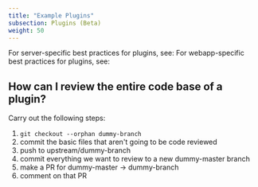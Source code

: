 ```yaml
---
title: "Example Plugins"
subsection: Plugins (Beta)
weight: 50
---
```


For server-specific best practices for plugins, see:
For webapp-specific best practices for plugins, see:

## How can I review the entire code base of a plugin?

Carry out the following steps:

1. `git checkout --orphan dummy-branch`
2. commit the basic files that aren't going to be code reviewed
3. push to upstream/dummy-branch
4. commit everything we want to review to a new dummy-master branch
5. make a PR for dummy-master -> dummy-branch
6. comment on that PR
